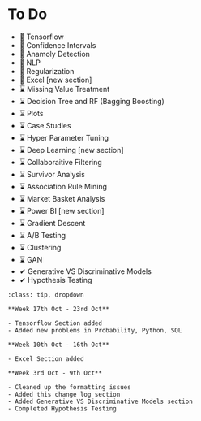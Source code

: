 # To Do

- 🚧 Tensorflow
- 🚧 Confidence Intervals
- 🚧 Anamoly Detection
- 🚧 NLP
- 🚧 Regularization
- 🚧 Excel [new section]
- ⌛ Missing Value Treatment
- ⌛ Decision Tree and RF (Bagging Boosting)
- ⌛ Plots
- ⌛ Case Studies
- ⌛ Hyper Parameter Tuning
- ⌛ Deep Learning [new section]
- ⌛ Collaboraitive Filtering
- ⌛ Survivor Analysis
- ⌛ Association Rule Mining
- ⌛ Market Basket Analysis
- ⌛ Power BI [new section]
- ⌛ Gradient Descent
- ⌛ A/B Testing
- ⌛ Clustering
- ⌛ GAN
- ✔ Generative VS Discriminative Models
- ✔ Hypothesis Testing


```{admonition} Change Log
:class: tip, dropdown

**Week 17th Oct - 23rd Oct**

- Tensorflow Section added
- Added new problems in Probability, Python, SQL

**Week 10th Oct - 16th Oct**

- Excel Section added

**Week 3rd Oct - 9th Oct**

- Cleaned up the formatting issues
- Added this change log section
- Added Generative VS Discriminative Models section
- Completed Hypothesis Testing
```
